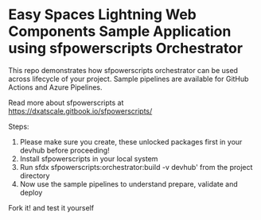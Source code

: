 # Easy Spaces Lightning Web Components Sample Application using sfpowerscripts Orchestrator

This repo demonstrates how sfpowerscripts orchestrator can be used across lifecycle of your project.
Sample pipelines are available for GitHub Actions and Azure Pipelines.

Read more about sfpowerscripts at https://dxatscale.gitbook.io/sfpowerscripts/

Steps:

1. Please make sure you create, these unlocked packages first in your devhub before proceeding!
2. Install sfpowerscripts in your local system
3. Run sfdx sfpowerscripts:orchestrator:build -v devhub' from the project directory
4. Now use the sample pipelines to understand prepare, validate and deploy

Fork it! and test it yourself
